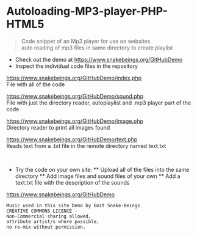 # Autoloading-MP3-player-PHP-HTML5
>Code snippet of an Mp3 player for use on websites<br>
>auto reading of mp3 files in same directory to create playlist <br>
* Check out the demo at https://www.snakebeings.org/GitHubDemo <br>
* Inspect the individual code files in the repository<br>

https://www.snakebeings.org/GitHubDemo/index.php <br>
File with all of the code<br>

https://www.snakebeings.org/GitHubDemo/sound.php <br>
File with just the directory reader, autoplaylist and .mp3 player part of the code<br>

https://www.snakebeings.org/GitHubDemo/image.php<br>
Directory reader to print all images found<br>

https://www.snakebeings.org/GitHubDemo/text.php<br>
Reads text from a .txt file in the remote directory named text.txt<br>

<br>

* Try the code on your own site:
** Upload all of the files into the same directory
** Add image files and sound files of your own
** Add a text.txt file with the description of the sounds



https://www.snakebeings.org/GitHubDemo <br>






```
Music used in this site Demo by Emit Snake-Beings
CREATIVE COMMONS LICENCE - 
Non-Commercial sharing allowed, 
attribute artist/s where possible,
no re-mix without permission.
```
